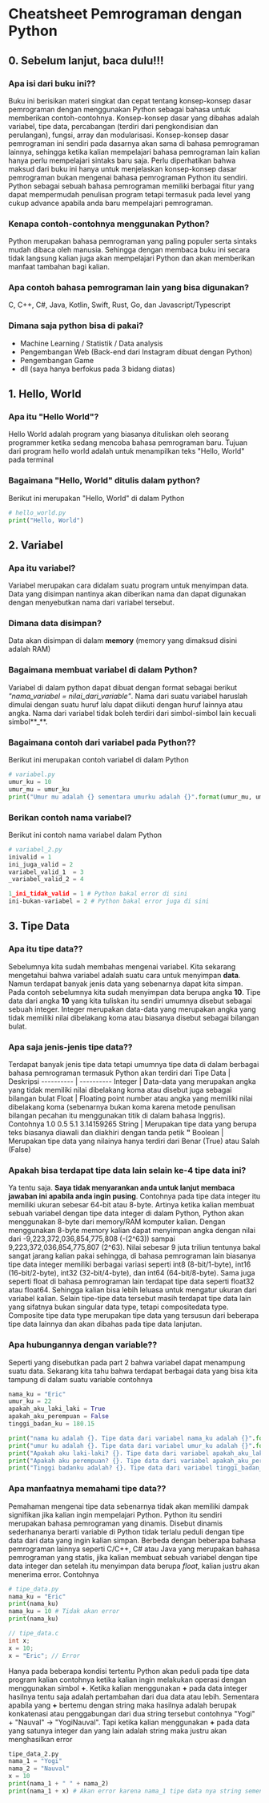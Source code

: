 # Cheatsheet Pemrograman dengan Python
## 0. Sebelum lanjut, baca dulu!!!
### Apa isi dari buku ini??
Buku ini berisikan materi singkat dan cepat tentang konsep-konsep dasar pemrograman dengan menggunakan Python sebagai bahasa untuk memberikan contoh-contohnya. Konsep-konsep dasar yang dibahas adalah variabel, tipe data, percabangan (terdiri dari pengkondisian dan perulangan), fungsi, array dan modularisasi. Konsep-konsep dasar pemrograman ini sendiri pada dasarnya akan sama di bahasa pemrograman lainnya, sehingga ketika kalian mempelajari bahasa pemrograman lain kalian hanya perlu mempelajari sintaks baru saja. Perlu diperhatikan bahwa maksud dari buku ini hanya untuk menjelaskan konsep-konsep dasar pemrograman bukan mengenai bahasa pemrograman Python itu sendiri. Python sebagai sebuah bahasa pemrograman memiliki berbagai fitur yang dapat mempermudah penulisan program tetapi termasuk pada level yang cukup advance apabila anda baru mempelajari pemrograman.

### Kenapa contoh-contohnya menggunakan Python?
Python merupakan bahasa pemrograman yang paling populer serta sintaks mudah dibaca oleh manusia. Sehingga dengan membaca buku ini secara tidak langsung kalian juga akan mempelajari Python dan akan memberikan manfaat tambahan bagi kalian.

### Apa contoh bahasa pemrograman lain yang bisa digunakan?
C, C++, C#, Java, Kotlin, Swift, Rust, Go, dan Javascript/Typescript

### Dimana saja python bisa di pakai?
- Machine Learning / Statistik / Data analysis
- Pengembangan Web (Back-end dari Instagram dibuat dengan Python)
- Pengembangan Game
- dll (saya hanya berfokus pada 3 bidang diatas)

## 1. Hello, World
### Apa itu "Hello World"?
Hello World adalah program yang biasanya dituliskan oleh seorang programmer ketika sedang mencoba bahasa pemrograman baru. Tujuan dari program hello world adalah untuk menampilkan teks "Hello, World" pada terminal

### Bagaimana "Hello, World" ditulis dalam python?
Berikut ini merupakan "Hello, World" di dalam Python
```python
# hello_world.py
print("Hello, World")
```

## 2. Variabel
### Apa itu variabel?
Variabel merupakan cara didalam suatu program untuk menyimpan data. Data yang disimpan nantinya akan diberikan nama dan dapat digunakan dengan menyebutkan nama dari variabel tersebut.

### Dimana data disimpan?
Data akan disimpan di dalam **memory** (memory yang dimaksud disini adalah RAM)

### Bagaimana membuat variabel di dalam Python?
Variabel di dalam python dapat dibuat dengan format sebagai berikut *"nama_variabel = nilai_dari_variable"*. Nama dari suatu variabel haruslah dimulai dengan suatu huruf lalu dapat diikuti dengan huruf lainnya atau angka. Nama dari variabel tidak boleh terdiri dari simbol-simbol lain kecuali simbol**_**.

### Bagaimana contoh dari variabel pada Python??
Berikut ini merupakan contoh variabel di dalam Python
```python
# variabel.py
umur_ku = 10
umur_mu = umur_ku
print("Umur mu adalah {} sementara umurku adalah {}".format(umur_mu, umur_ku))
```

### Berikan contoh nama variabel?
Berikut ini contoh nama variabel dalam Python
```python
# variabel_2.py
inivalid = 1
ini_juga_valid = 2
variabel_valid_1  = 3
_variabel_valid_2 = 4

1_ini_tidak_valid = 1 # Python bakal error di sini
ini-bukan-variabel = 2 # Python bakal error juga di sini
```

## 3. Tipe Data
### Apa itu tipe data??
Sebelumnya kita sudah membahas mengenai variabel. Kita sekarang mengetahui bahwa variabel adalah suatu cara untuk menyimpan **data**. Namun terdapat banyak jenis data yang sebenarnya dapat kita simpan. Pada contoh sebelumnya kita sudah menyimpan data berupa angka **10**. Tipe data dari angka **10** yang kita tuliskan itu sendiri umumnya disebut sebagai sebuah integer. Integer merupakan data-data yang merupakan angka yang tidak memiliki nilai dibelakang koma atau biasanya disebut sebagai bilangan bulat.

### Apa saja jenis-jenis tipe data??
Terdapat banyak jenis tipe data tetapi umumnya tipe data di dalam berbagai bahasa pemrograman termasuk Python akan terdiri dari
Tipe Data | Deskripsi
---------- | ----------
Integer | Data-data yang merupakan angka yang tidak memiliki nilai dibelakang koma atau disebut juga sebagai bilangan bulat
Float   | Floating point number atau angka yang memiliki nilai dibelakang koma (sebenarnya bukan koma karena metode penulisan bilangan pecahan itu menggunakan titik di dalam bahasa Inggris). Contohnya 1.0 0.5 5.1 3.14159265
String  | Merupakan tipe data yang berupa teks biasanya diawali dan diakhiri dengan tanda petik **"**
Boolean | Merupakan tipe data yang nilainya hanya terdiri dari Benar (True) atau Salah (False)

### Apakah bisa terdapat tipe data lain selain ke-4 tipe data ini?
Ya tentu saja. **Saya tidak menyarankan anda untuk lanjut membaca jawaban ini apabila anda ingin pusing**. Contohnya pada tipe data integer itu memiliki ukuran sebesar 64-bit atau 8-byte. Artinya ketika kalian membuat sebuah variabel dengan tipe data integer di dalam Python, Python akan menggunakan 8-byte dari memory/RAM komputer kalian. Dengan menggunakan 8-byte memory kalian dapat menyimpan angka dengan nilai dari -9,223,372,036,854,775,808 (-(2^63)) sampai 9,223,372,036,854,775,807 (2^63). Nilai sebesar 9 juta triliun tentunya bakal sangat jarang kalian pakai sehingga, di bahasa pemrograman lain biasanya tipe data integer memiliki berbagai variasi seperti int8 (8-bit/1-byte), int16 (16-bit/2-byte), int32 (32-bit/4-byte), dan int64 (64-bit/8-byte). Sama juga seperti float di bahasa pemrograman lain terdapat tipe data seperti float32 atau float64. Sehingga kalian bisa lebih leluasa untuk mengatur ukuran dari variabel kalian. Selain tipe-tipe data tersebut masih terdapat tipe data lain yang sifatnya bukan singular data type, tetapi compositedata type. Composite tipe data type merupakan tipe data yang tersusun dari beberapa tipe data lainnya dan akan dibahas pada tipe data lanjutan.

### Apa hubungannya dengan variable??
Seperti yang disebutkan pada part 2 bahwa variabel dapat menampung suatu data. Sekarang kita tahu bahwa terdapat berbagai data yang bisa kita tampung di dalam suatu variable contohnya
```python
nama_ku = "Eric"
umur_ku = 22
apakah_aku_laki_laki = True
apakah_aku_perempuan = False
tinggi_badan_ku = 180.15

print("nama ku adalah {}. Tipe data dari variabel nama_ku adalah {}".format(nama_ku, type(nama_ku)))
print("umur ku adalah {}. Tipe data dari variabel umur_ku adalah {}".format(umur_ku, type(umur_ku)))
print("Apakah aku laki-laki? {}. Tipe data dari variabel apakah_aku_laki_laki adalah {}".format(apakah_aku_laki_laki, type(apakah_aku_laki_laki)))
print("Apakah aku perempuan? {}. Tipe data dari variabel apakah_aku_perempuan adalah {}".format(apakah_aku_perempuan, type(apakah_aku_perempuan)))
print("Tinggi badanku adalah? {}. Tipe data dari variabel tinggi_badan_ku adalah {}".format(tinggi_badan_ku, type(tinggi_badan_ku)))
```

### Apa manfaatnya memahami tipe data??
Pemahaman mengenai tipe data sebenarnya tidak akan memiliki dampak signifikan jika kalian ingin mempelajari Python. Python itu sendiri merupakan bahasa pemrograman yang dinamis. Disebut dinamis sederhananya berarti variable di Python tidak terlalu peduli dengan tipe data dari data yang ingin kalian simpan. Berbeda dengan beberapa bahasa pemrograman lainnya seperti C/C++, C# atau Java yang merupakan bahasa pemrograman yang statis, jika kalian membuat sebuah variabel dengan tipe data integer dan setelah itu menyimpan data berupa *float*, kalian justru akan menerima error.
Contohnya
```python
# tipe_data.py
nama_ku = "Eric"
print(nama_ku)
nama_ku = 10 # Tidak akan error
print(nama_ku)
```

```c
// tipe_data.c
int x;
x = 10;
x = "Eric"; // Error
```

Hanya pada beberapa kondisi tertentu Python akan peduli pada tipe data program kalian contohnya ketika kalian ingin melakukan operasi dengan menggunakan simbol **+**. Ketika kalian menggunakan **+** pada data integer hasilnya tentu saja adalah pertambahan dari dua data atau lebih. Sementara apabila yang **+** bertemu dengan string maka hasilnya adalah berupak konkatenasi atau penggabungan dari dua string tersebut contohnya "Yogi" + "Nauval" -> "YogiNauval". Tapi ketika kalian menggunakan **+** pada data yang satunya integer dan yang lain adalah string maka justru akan menghasilkan error
```python
tipe_data_2.py
nama_1 = "Yogi"
nama_2 = "Nauval"
x = 10
print(nama_1 + " " + nama_2)
print(nama_1 + x) # Akan error karena nama_1 tipe data nya string sementara x tipe data nya integer
```

